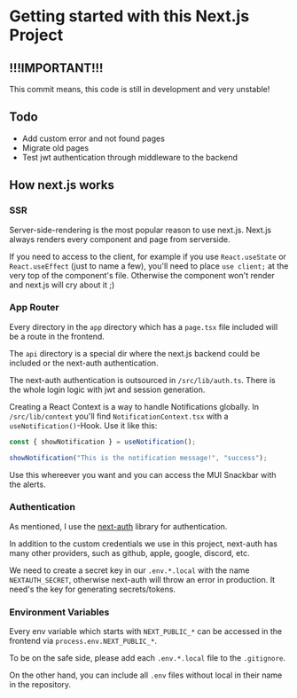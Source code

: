 # Getting started with this Next.js Project

## !!!IMPORTANT!!!

This commit means, this code is still in development and very unstable!

## Todo

- Add custom error and not found pages
- Migrate old pages
- Test jwt authentication through middleware to the backend

## How next.js works

### SSR

Server-side-rendering is the most popular reason to use next.js.
Next.js always renders every component and page from serverside.

If you need to access to the client, for example if you use `React.useState` or `React.useEffect` (just to name a few), you'll need to place `use client;` at the very top of the component's file.
Otherwise the component won't render and next.js will cry about it ;)

### App Router

Every directory in the `app` directory which has a `page.tsx` file included will be a route in the frontend.

The `api` directory is a special dir where the next.js backend could be included or the next-auth authentication.

The next-auth authentication is outsourced in `/src/lib/auth.ts`.
There is the whole login logic with jwt and session generation.

Creating a React Context is a way to handle Notifications globally.
In `/src/lib/context` you'll find `NotificationContext.tsx` with a `useNotification()`-Hook. Use it like this:

```ts
const { showNotification } = useNotification();

showNotification("This is the notification message!", "success");
```

Use this whereever you want and you can access the MUI Snackbar with the alerts.

### Authentication

As mentioned, I use the [next-auth](https://next-auth.js.org/) library for authentication.

In addition to the custom credentials we use in this project, next-auth has many other providers, such as github, apple, google, discord, etc.

We need to create a secret key in our `.env.*.local` with the name `NEXTAUTH_SECRET`, otherwise next-auth will throw an error in production. It need's the key for generating secrets/tokens.

### Environment Variables

Every env variable which starts with `NEXT_PUBLIC_*` can be accessed in the frontend via `process.env.NEXT_PUBLIC_*`.

To be on the safe side, please add each `.env.*.local` file to the `.gitignore`.

On the other hand, you can include all `.env` files without local in their name in the repository.
